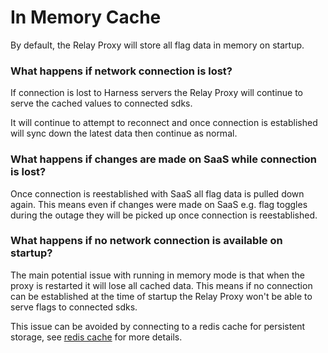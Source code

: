 # In Memory Cache

By default, the Relay Proxy will store all flag data in memory on startup.

### What happens if network connection is lost?
If connection is lost to Harness servers the Relay Proxy will continue to serve the cached values to connected sdks. 

It will continue to attempt to reconnect and once connection is established will sync down the latest data then continue as normal. 

### What happens if changes are made on SaaS while connection is lost?
Once connection is reestablished with SaaS all flag data is pulled down again. This means even if changes were made on SaaS e.g. flag toggles during the outage they will be picked up once connection is reestablished.

### What happens if no network connection is available on startup?
The main potential issue with running in memory mode is that when the proxy is restarted it will lose all cached data. This means if no connection can be established at the time of startup the Relay Proxy won't be able to serve flags to connected sdks. 

This issue can be avoided by connecting to a redis cache for persistent storage, see [redis cache](redis_cache.md) for more details.